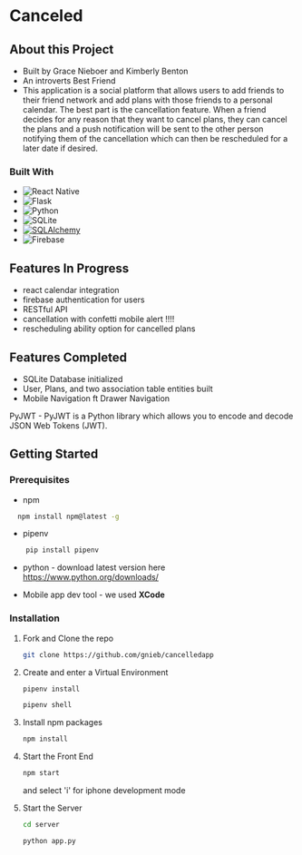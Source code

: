 # Canceled

## About this Project
- Built by Grace Nieboer and Kimberly Benton
- An introverts Best Friend
- This application is a social platform that allows users to add friends to their friend network and add plans with those friends to a personal calendar. 
The best part is the cancellation feature. When a friend decides for any reason that they want to cancel plans, they can cancel the plans and a push notification will be sent to the other person notifying them of the cancellation which can then be rescheduled for a later date if desired.


### Built With 
* ![React Native](https://img.shields.io/badge/react_native-%2320232a.svg?style=for-the-badge&logo=react&logoColor=%2361DAFB)
* ![Flask](https://img.shields.io/badge/flask-%23000.svg?style=for-the-badge&logo=flask&logoColor=white)
* ![Python](https://img.shields.io/badge/python-3670A0?style=for-the-badge&logo=python&logoColor=ffdd54) 
* ![SQLite](https://img.shields.io/badge/sqlite-%2307405e.svg?style=for-the-badge&logo=sqlite&logoColor=white)
* [![SQLAlchemy][SQLAlchemy.com]][SQLalchemy-url]
* ![Firebase](https://img.shields.io/badge/Firebase-039BE5?style=for-the-badge&logo=Firebase&logoColor=white)


## Features In Progress
- react calendar integration
- firebase authentication for users
- RESTful API
- cancellation with confetti mobile alert !!!!
- rescheduling ability option for cancelled plans

## Features Completed
- SQLite Database initialized
- User, Plans, and two association table entities built
- Mobile Navigation ft Drawer Navigation


PyJWT - PyJWT is a Python library which allows you to encode and decode JSON Web Tokens (JWT).

## Getting Started


### Prerequisites

* npm 
```sh
  npm install npm@latest -g
  ```
* pipenv
```sh
    pip install pipenv
```
* python - download latest version here <https://www.python.org/downloads/>

* Mobile app dev tool - we used **XCode** 


### Installation
1. Fork and Clone the repo
   ```sh
   git clone https://github.com/gnieb/cancelledapp
   ```
2. Create and enter a Virtual Environment
    ```sh
    pipenv install
    ```
    ```sh
    pipenv shell
    ```
3. Install npm packages
    ```sh
    npm install
    ```
4. Start the Front End
    ```sh
    npm start
    ```
    and select 'i' for iphone development mode 

5. Start the Server
    ```sh
    cd server
    ```
    ```sh
    python app.py
    ```




<!-- MARKDOWN LINKS & IMAGES -->
<!-- https://www.markdownguide.org/basic-syntax/#reference-style-links -->
[SQLAlchemy.com]: https://img.shields.io/badge/-SQLAlchemy-black?style=for-the-badge&logo=serverfault
[SQLalchemy-url]: https://www.sqlalchemy.org/



